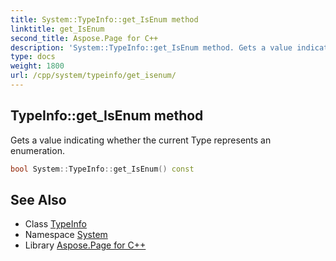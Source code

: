 ```yaml
---
title: System::TypeInfo::get_IsEnum method
linktitle: get_IsEnum
second_title: Aspose.Page for C++
description: 'System::TypeInfo::get_IsEnum method. Gets a value indicating whether the current Type represents an enumeration in C++.'
type: docs
weight: 1800
url: /cpp/system/typeinfo/get_isenum/
---
```

## TypeInfo::get_IsEnum method


Gets a value indicating whether the current Type represents an enumeration.

```cpp
bool System::TypeInfo::get_IsEnum() const
```

## See Also

* Class [TypeInfo](../)
* Namespace [System](../../)
* Library [Aspose.Page for C++](../../../)
